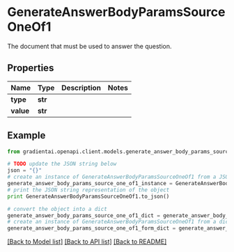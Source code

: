 # GenerateAnswerBodyParamsSourceOneOf1

The document that must be used to answer the question.

## Properties
Name | Type | Description | Notes
------------ | ------------- | ------------- | -------------
**type** | **str** |  | 
**value** | **str** |  | 

## Example

```python
from gradientai.openapi.client.models.generate_answer_body_params_source_one_of1 import GenerateAnswerBodyParamsSourceOneOf1

# TODO update the JSON string below
json = "{}"
# create an instance of GenerateAnswerBodyParamsSourceOneOf1 from a JSON string
generate_answer_body_params_source_one_of1_instance = GenerateAnswerBodyParamsSourceOneOf1.from_json(json)
# print the JSON string representation of the object
print GenerateAnswerBodyParamsSourceOneOf1.to_json()

# convert the object into a dict
generate_answer_body_params_source_one_of1_dict = generate_answer_body_params_source_one_of1_instance.to_dict()
# create an instance of GenerateAnswerBodyParamsSourceOneOf1 from a dict
generate_answer_body_params_source_one_of1_form_dict = generate_answer_body_params_source_one_of1.from_dict(generate_answer_body_params_source_one_of1_dict)
```
[[Back to Model list]](../README.md#documentation-for-models) [[Back to API list]](../README.md#documentation-for-api-endpoints) [[Back to README]](../README.md)



